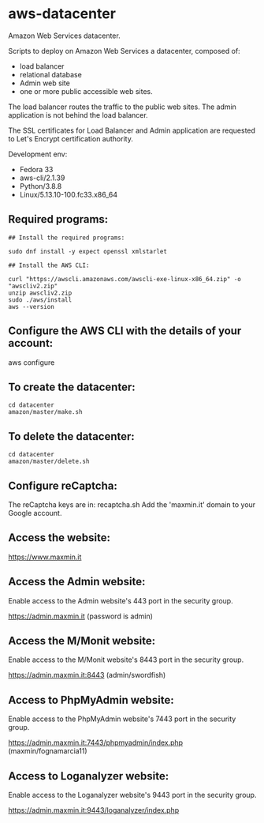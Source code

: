 # aws-datacenter
Amazon Web Services datacenter.

Scripts to deploy on Amazon Web Services a datacenter, composed of:

- load balancer
- relational database
- Admin web site
- one or more public accessible web sites.

The load balancer routes the traffic to the public web sites.
The admin application is not behind the load balancer.

The SSL certificates for Load Balancer and Admin application are requested to Let's Encrypt
certification authority.

Development env: 

- Fedora 33 
- aws-cli/2.1.39 
- Python/3.8.8 
- Linux/5.13.10-100.fc33.x86_64 

## Required programs:
```
## Install the required programs: 

sudo dnf install -y expect openssl xmlstarlet

## Install the AWS CLI:

curl "https://awscli.amazonaws.com/awscli-exe-linux-x86_64.zip" -o "awscliv2.zip"
unzip awscliv2.zip
sudo ./aws/install
aws --version

```

## Configure the AWS CLI with the details of your account:
aws configure

## To create the datacenter:
```
cd datacenter
amazon/master/make.sh
```

## To delete the datacenter:
```
cd datacenter
amazon/master/delete.sh
```

## Configure reCaptcha:

The reCaptcha keys are in: recaptcha.sh
Add the 'maxmin.it' domain to your Google account.

## Access the website:
 
https://www.maxmin.it

## Access the Admin website:

Enable access to the Admin website's 443 port in the security group.

https://admin.maxmin.it
(password is admin)

## Access the M/Monit website:

Enable access to the M/Monit website's 8443 port in the security group.

https://admin.maxmin.it:8443
(admin/swordfish)

## Access to PhpMyAdmin website:

Enable access to the PhpMyAdmin website's 7443 port in the security group.

https://admin.maxmin.it:7443/phpmyadmin/index.php
(maxmin/fognamarcia11)

## Access to Loganalyzer website:

Enable access to the Loganalyzer website's 9443 port in the security group.

https://admin.maxmin.it:9443/loganalyzer/index.php


